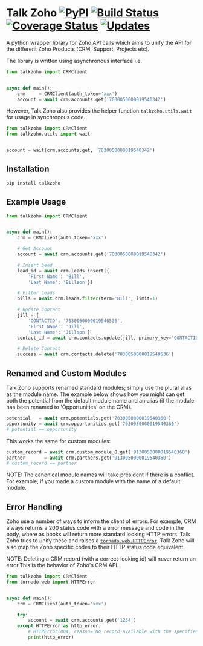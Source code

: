 # Talk Zoho [![PyPI](https://img.shields.io/pypi/v/talkzoho.svg?maxAge=2592000)](https://pypi.org/project/talkzoho/) [![Build Status](https://travis-ci.org/A2Z-Cloud/Talk-Zoho.svg?branch=master)](https://travis-ci.org/A2Z-Cloud/Talk-Zoho) [![Coverage Status](https://coveralls.io/repos/github/A2Z-Cloud/Talk-Zoho/badge.svg?branch=master)](https://coveralls.io/github/A2Z-Cloud/Talk-Zoho?branch=master) [![Updates](https://pyup.io/repos/github/a2z-cloud/talk-zoho/shield.svg)](https://pyup.io/repos/github/a2z-cloud/talk-zoho/)

A python wrapper library for Zoho API calls which aims to unify the API for the different Zoho Products (CRM, Support, Projects etc).

The library is written using asynchronous interface i.e.
```python
from talkzoho import CRMClient


async def main():
    crm     = CRMClient(auth_token='xxx')
    account = await crm.accounts.get('7030050000019540342')
```

However, Talk Zoho also provides the helper function `talkzoho.utils.wait` for usage in synchronous code.
```python
from talkzoho import CRMClient
from talkzoho.utils import wait


account = wait(crm.accounts.get, '7030050000019540342')
```

## Installation
```bash
pip install talkzoho
```

## Example Usage
```python
from talkzoho import CRMClient


async def main():
    crm = CRMClient(auth_token='xxx')

    # Get Account
    account = await crm.accounts.get('7030050000019540342')

    # Insert Lead
    lead_id = await crm.leads.insert({
        'First Name': 'Bill',
        'Last Name': 'Billson'})

    # Filter Leads
    bills = await crm.leads.filter(term='Bill', limit=1)

    # Update Contact
    jill = {
        'CONTACTID': '7030050000019540536',
        'First Name': 'Jill',
        'Last Name': 'Jillson'}
    contact_id = await crm.contacts.update(jill, primary_key='CONTACTID')

    # Delete Contact
    success = await crm.contacts.delete('7030050000019540536')
```

## Renamed and Custom Modules
Talk Zoho supports renamed standard modules; simply use the plural alias as the module name. The example below shows how you might can get both the potential from the default module name and an alias (if the module has been renamed to 'Opportunities' on the CRM).
```python
potential   = await crm.potentials.get('7030050000019540360')
opportunity = await crm.opportunities.get('7030050000019540360')
# potential == opportunity
```

This works the same for custom modules:
```python
custom_record = await crm.custom_module_8.get('9130050000019540360')
partner       = await crm.partners.get('9130050000019540360')
# custom_record == partner
```

NOTE: The canonical module names will take president if there is a conflict. For example, if you made a custom module with the name of a default module.

## Error Handling
Zoho use a number of ways to inform the client of errors. For example, CRM always returns a 200 status code with a error message and code in the body, where as books will return more standard looking HTTP errors. Talk Zoho tries to unify these and raises a [`tornado.web.HTTPError`](http://www.tornadoweb.org/en/stable/web.html#tornado.web.HTTPError). Talk Zoho will also map the Zoho specific codes to their HTTP status code equivalent.

NOTE: Deleting a CRM record (with a correct-looking id) will never return an error.This is the behavior of Zoho's CRM API.
```python
from talkzoho import CRMClient
from tornado.web import HTTPError


async def main():
    crm = CRMClient(auth_token='xxx')

    try:
        account = await crm.accounts.get('1234')
    except HTTPError as http_error:
        # HTTPError(404, reason='No record available with the specified record ID.')
        print(http_error)
```
